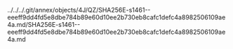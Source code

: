 ../../../.git/annex/objects/4J/QZ/SHA256E-s1461--eeeff9dd4fd5e8dbe784b89e60d10ee2b730eb8cafc1defc4a8982506109ae4a.md/SHA256E-s1461--eeeff9dd4fd5e8dbe784b89e60d10ee2b730eb8cafc1defc4a8982506109ae4a.md